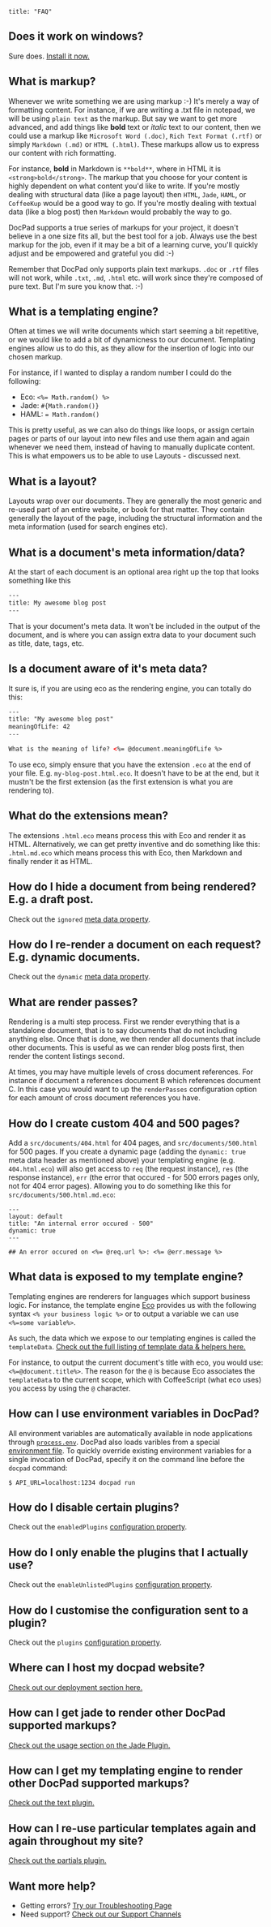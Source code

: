 ```
title: "FAQ"
```

## Does it work on windows?
Sure does. [Install it now.](/docpad/install)


## What is markup?
Whenever we write something we are using markup :-) It's merely a way of formatting content. For instance, if we are writing a .txt file in notepad, we will be using `plain text` as the markup. But say we want to get more advanced, and add things like **bold** text or _italic_ text to our content, then we could use a markup like `Microsoft Word (.doc)`, `Rich Text Format (.rtf)` or simply `Markdown (.md)` or `HTML (.html)`. These markups allow us to express our content with rich formatting.

For instance, **bold** in Markdown is `**bold**`, where in HTML it is `<strong>bold</strong>`. The markup that you choose for your content is highly dependent on what content you'd like to write. If you're mostly dealing with structural data (like a page layout) then `HTML`, `Jade`, `HAML`, or `CoffeeKup` would be a good way to go. If you're mostly dealing with textual data (like a blog post) then `Markdown` would probably the way to go.

DocPad supports a true series of markups for your project, it doesn't believe in a one size fits all, but the best tool for a job. Always use the best markup for the job, even if it may be a bit of a learning curve, you'll quickly adjust and be empowered and grateful you did :-)

Remember that DocPad only supports plain text markups. `.doc` or `.rtf` files will not work, while `.txt`, `.md`, `.html` etc. will work since they're composed of pure text. But I'm sure you know that. :-)


## What is a templating engine?
Often at times we will write documents which start seeming a bit repetitive, or we would like to add a bit of dynamicness to our document. Templating engines allow us to do this, as they allow for the insertion of logic into our chosen markup.

For instance, if I wanted to display a random number I could do the following:

- Eco: `<%= Math.random() %>`
- Jade: `#{Math.random()}`
- HAML: `= Math.random()`

This is pretty useful, as we can also do things like loops, or assign certain pages or parts of our layout into new files and use them again and again whenever we need them, instead of having to manually duplicate content. This is what empowers us to be able to use Layouts - discussed next.


## What is a layout?
Layouts wrap over our documents. They are generally the most generic and re-used part of an entire website, or book for that matter. They contain generally the layout of the page, including the structural information and the meta information (used for search engines etc).


## What is a document's meta information/data?
At the start of each document is an optional area right up the top that looks something like this

``` html
---
title: My awesome blog post
---
```

That is your document's meta data. It won't be included in the output of the document, and is where you can assign extra data to your document such as title, date, tags, etc.


## Is a document aware of it's meta data?
It sure is, if you are using eco as the rendering engine, you can totally do this:

``` html
---
title: "My awesome blog post"
meaningOfLife: 42
---

What is the meaning of life? <%= @document.meaningOfLife %>
```

To use eco, simply ensure that you have the extension `.eco` at the end of your file. E.g. `my-blog-post.html.eco`. It doesn't have to be at the end, but it mustn't be the first extension (as the first extension is what you are rendering to).


## What do the extensions mean?
The extensions `.html.eco` means process this with Eco and render it as HTML. Alternatively, we can get pretty inventive and do something like this: `.html.md.eco` which means process this with Eco, then Markdown and finally render it as HTML.


## How do I hide a document from being rendered? E.g. a draft post.
Check out the `ignored` [meta data property](/docpad/meta-data).


## How do I re-render a document on each request? E.g. dynamic documents.
Check out the `dynamic` [meta data property](/docpad/meta-data).


## What are render passes?
Rendering is a multi step process. First we render everything that is a standalone document, that is to say documents that do not including anything else. Once that is done, we then render all documents that include other documents. This is useful as we can render blog posts first, then render the content listings second.

At times, you may have multiple levels of cross document references. For instance if document a references document B which references document C. In this case you would want to up the `renderPasses` configuration option for each amount of cross document references you have.


## How do I create custom 404 and 500 pages?
Add a `src/documents/404.html` for 404 pages, and `src/documents/500.html` for 500 pages. If you create a dynamic page (adding the `dynamic: true` meta data header as mentioned above) your templating engine (e.g. `404.html.eco`) will also get access to `req` (the request instance), `res` (the response instance), `err` (the error that occured - for 500 errors pages only, not for 404 error pages). Allowing you to do something like this for `src/documents/500.html.md.eco`:

```
---
layout: default
title: "An internal error occured - 500"
dynamic: true
---

## An error occured on <%= @req.url %>: <%= @err.message %>
```


## What data is exposed to my template engine?
Templating engines are renderers for languages which support business logic. For instance, the template engine [Eco](https://github.com/sstephenson/eco) provides us with the following syntax `<% your business logic %>` or to output a variable we can use `<%=some variable%>`.

As such, the data which we expose to our templating engines is called the `templateData`. [Check out the full listing of template data & helpers here.](/docpad/template-data)

For instance, to output the current document's title with eco, you would use: `<%=@document.title%>`. The reason for the `@` is because Eco associates the `templateData` to the current scope, which with CoffeeScript (what eco uses) you access by using the `@` character.


## How can I use environment variables in DocPad?
All environment variables are automatically available in node applications through [`process.env`](http://nodejs.org/api/process.html#process_process_env). DocPad also loads varibles from a special [environment file](/docpad/config#environment-configuration-file). To quickly override existing environment variables for a single invocation of DocPad, specify it on the command line before the `docpad` command:
```
$ API_URL=localhost:1234 docpad run
```


## How do I disable certain plugins?
Check out the `enabledPlugins` [configuration property](/docpad/config).


## How do I only enable the plugins that I actually use?
Check out the `enableUnlistedPlugins` [configuration property](/docpad/config).


## How do I customise the configuration sent to a plugin?
Check out the `plugins` [configuration property](/docpad/config).


## Where can I host my docpad website?
[Check out our deployment section here.](/docpad/deploy)


## How can I get jade to render other DocPad supported markups?
[Check out the usage section on the Jade Plugin.](https://github.com/docpad/docpad-plugin-jade#usage)


## How can I get my templating engine to render other DocPad supported markups?
[Check out the text plugin.](/plugin/text/)


## How can I re-use particular templates again and again throughout my site?
[Check out the partials plugin.](/plugin/partials/)


## Want more help?

- Getting errors? [Try our Troubleshooting Page](/docpad/troubleshoot)
- Need support? [Check out our Support Channels](/support)
